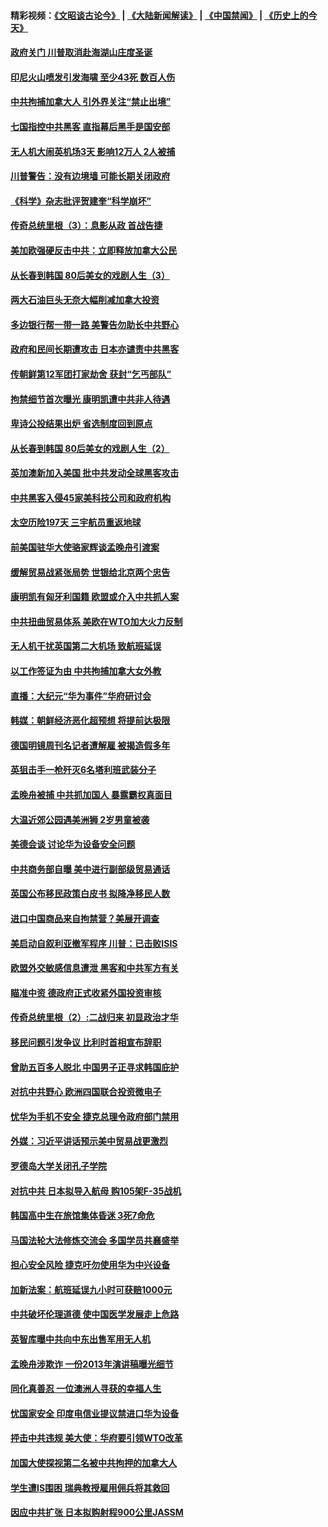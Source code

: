 #### 精彩视频：[《文昭谈古论今》](https://github.com/gfw-breaker/wenzhao/blob/master/README.md?t=12230631) | [《大陆新闻解读》](https://github.com/gfw-breaker/ntdtv-comedy/blob/master/README.md?t=12230631) | [《中国禁闻》](https://github.com/gfw-breaker/ntdtv-news/blob/master/README.md?t=12230631) | [《历史上的今天》](https://github.com/gfw-breaker/today-in-history/blob/master/README.md?t=12230631) 

#### [政府关门 川普取消赴海湖山庄度圣诞](../pages/nsc418/n10927613.md?t=12230631) 

#### [印尼火山喷发引发海啸 至少43死 数百人伤](../pages/nsc418/n10927495.md?t=12230631) 

#### [中共拘捕加拿大人 引外界关注“禁止出境”](../pages/nsc418/n10927145.md?t=12230631) 

#### [七国指控中共黑客 直指幕后黑手是国安部](../pages/nsc418/n10927012.md?t=12230631) 

#### [无人机大闹英机场3天 影响12万人 2人被捕](../pages/nsc418/n10926742.md?t=12230631) 

#### [川普警告：没有边境墙 可能长期关闭政府](../pages/nsc418/n10926277.md?t=12230631) 

#### [《科学》杂志批评贺建奎“科学崩坏”](../pages/nsc418/n10925960.md?t=12230631) 

#### [传奇总统里根（3）：息影从政 首战告捷](../pages/nsc418/n10925669.md?t=12230631) 

#### [美加欧强硬反击中共：立即释放加拿大公民](../pages/nsc418/n10925745.md?t=12230631) 

#### [从长春到韩国 80后美女的戏剧人生（3）](../pages/nsc418/n10923009.md?t=12230631) 

#### [两大石油巨头无奈大幅削减加拿大投资](../pages/nsc418/n10925542.md?t=12230631) 

#### [多边银行帮一带一路 美警告勿助长中共野心](../pages/nsc418/n10925309.md?t=12230631) 

#### [政府和民间长期遭攻击 日本亦谴责中共黑客](../pages/nsc418/n10924008.md?t=12230631) 

#### [传朝鲜第12军团打家劫舍 获封“乞丐部队”](../pages/nsc418/n10924553.md?t=12230631) 

#### [拘禁细节首次曝光 康明凯遭中共非人待遇](../pages/nsc418/n10924051.md?t=12230631) 

#### [卑诗公投结果出炉 省选制度回到原点](../pages/nsc418/n10924449.md?t=12230631) 

#### [从长春到韩国 80后美女的戏剧人生（2）](../pages/nsc418/n10916777.md?t=12230631) 

#### [英加澳新加入美国 批中共发动全球黑客攻击](../pages/nsc418/n10923357.md?t=12230631) 

#### [中共黑客入侵45家美科技公司和政府机构](../pages/nsc418/n10923136.md?t=12230631) 

#### [太空历险197天 三宇航员重返地球](../pages/nsc418/n10922909.md?t=12230631) 

#### [前美国驻华大使骆家辉谈孟晚舟引渡案](../pages/nsc418/n10923038.md?t=12230631) 

#### [缓解贸易战紧张局势 世银给北京两个忠告](../pages/nsc418/n10923048.md?t=12230631) 

#### [康明凯有匈牙利国籍 欧盟或介入中共抓人案](../pages/nsc418/n10922924.md?t=12230631) 

#### [中共扭曲贸易体系 美欧在WTO加大火力反制](../pages/nsc418/n10922906.md?t=12230631) 

#### [无人机干扰英国第二大机场 致航班延误](../pages/nsc418/n10922740.md?t=12230631) 

#### [以工作签证为由 中共拘捕加拿大女外教](../pages/nsc418/n10922534.md?t=12230631) 

#### [直播：大纪元“华为事件”华府研讨会](../pages/nsc418/n10921256.md?t=12230631) 

#### [韩媒：朝鲜经济恶化超预想 将提前达极限](../pages/nsc418/n10921675.md?t=12230631) 

#### [德国明镜周刊名记者遭解雇 被揭造假多年](../pages/nsc418/n10922296.md?t=12230631) 

#### [英狙击手一枪歼灭6名塔利班武装分子](../pages/nsc418/n10921949.md?t=12230631) 

#### [孟晚舟被捕 中共抓加国人 暴露霸权真面目](../pages/nsc418/n10921038.md?t=12230631) 

#### [大温近郊公园遇美洲狮 2岁男童被袭](../pages/nsc418/n10921281.md?t=12230631) 

#### [美德会谈 讨论华为设备安全问题](../pages/nsc418/n10921303.md?t=12230631) 

#### [中共商务部自曝 美中进行副部级贸易通话](../pages/nsc418/n10920635.md?t=12230631) 

#### [英国公布移民政策白皮书 拟降净移民人数](../pages/nsc418/n10920597.md?t=12230631) 

#### [进口中国商品来自拘禁营？美展开调查](../pages/nsc418/n10920326.md?t=12230631) 

#### [美启动自叙利亚撤军程序 川普：已击败ISIS](../pages/nsc418/n10920579.md?t=12230631) 

#### [欧盟外交敏感信息遭泄 黑客和中共军方有关](../pages/nsc418/n10920529.md?t=12230631) 

#### [瞄准中资 德政府正式收紧外国投资审核](../pages/nsc418/n10920547.md?t=12230631) 

#### [传奇总统里根（2）:二战归来 初显政治才华](../pages/nsc418/n10919484.md?t=12230631) 

#### [移民问题引发争议 比利时首相宣布辞职](../pages/nsc418/n10919907.md?t=12230631) 

#### [曾助五百多人脱北 中国男子正寻求韩国庇护](../pages/nsc418/n10919978.md?t=12230631) 

#### [对抗中共野心 欧洲四国联合投资微电子](../pages/nsc418/n10918997.md?t=12230631) 

#### [忧华为手机不安全 捷克总理令政府部门禁用](../pages/nsc418/n10918771.md?t=12230631) 

#### [外媒：习近平讲话预示美中贸易战更激烈](../pages/nsc418/n10918487.md?t=12230631) 

#### [罗德岛大学关闭孔子学院](../pages/nsc418/n10918386.md?t=12230631) 

#### [对抗中共 日本拟导入航母 购105架F-35战机](../pages/nsc418/n10917626.md?t=12230631) 

#### [韩国高中生在旅馆集体昏迷 3死7命危](../pages/nsc418/n10917805.md?t=12230631) 

#### [马国法轮大法修炼交流会 多国学员共襄盛举](../pages/nsc418/n10916286.md?t=12230631) 

#### [担心安全风险 捷克吁勿使用华为中兴设备](../pages/nsc418/n10916667.md?t=12230631) 

#### [加新法案：航班延误九小时可获赔1000元](../pages/nsc418/n10917325.md?t=12230631) 

#### [中共破坏伦理道德 使中国医学发展走上危路](../pages/nsc418/n10916806.md?t=12230631) 

#### [英智库曝中共向中东出售军用无人机](../pages/nsc418/n10916426.md?t=12230631) 

#### [孟晚舟涉欺诈 一份2013年演讲稿曝光细节](../pages/nsc418/n10916405.md?t=12230631) 

#### [同化真善忍 一位澳洲人寻获的幸福人生](../pages/nsc418/n10916061.md?t=12230631) 

#### [忧国家安全 印度电信业提议禁进口华为设备](../pages/nsc418/n10916414.md?t=12230631) 

#### [抨击中共违规 美大使：华府要引领WTO改革](../pages/nsc418/n10916337.md?t=12230631) 

#### [加国大使探视第二名被中共拘押的加拿大人](../pages/nsc418/n10916036.md?t=12230631) 

#### [学生遭IS围困 瑞典教授雇用佣兵将其救回](../pages/nsc418/n10915702.md?t=12230631) 

#### [因应中共扩张 日本拟购射程900公里JASSM](../pages/nsc418/n10915667.md?t=12230631) 

